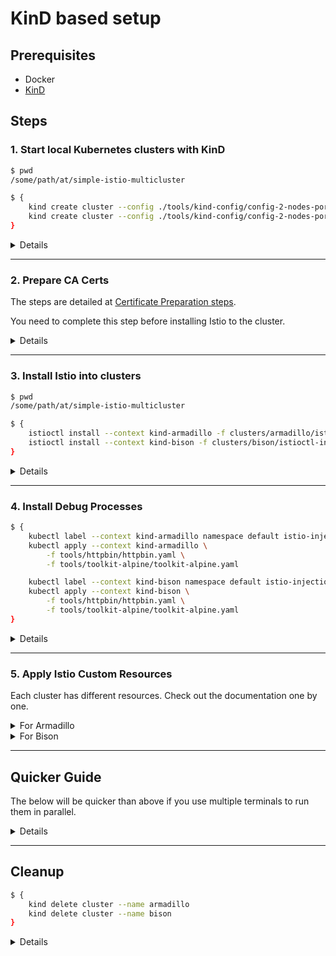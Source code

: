 # KinD based setup

## Prerequisites

- Docker
- [KinD](https://kind.sigs.k8s.io/)

## Steps

### 1. Start local Kubernetes clusters with KinD

```bash
$ pwd
/some/path/at/simple-istio-multicluster

$ {
    kind create cluster --config ./tools/kind-config/config-2-nodes-port-32001.yaml --name armadillo
    kind create cluster --config ./tools/kind-config/config-2-nodes-port-32002.yaml --name bison
}
```

<details>
<summary>Details</summary>

- Armadillo will set up Istio IngressGateway with 32001 NodePort
- Bison will set up Istio IngressGateway with 32002 NodePort

</details>

---

### 2. Prepare CA Certs

The steps are detailed at [Certificate Preparation steps](https://github.com/rytswd/simple-istio-multicluster/tree/master/docs/cert-prep/README.md).

You need to complete this step before installing Istio to the cluster.

<details>
<summary>Details</summary>

If you do not create the certificate before Istio is installed to the cluster, Istio will fall back to use its own certificate. This will cause an issue when you try to use your custom cert later on. It's best to get the cert ready first - otherwise you will likely need to run through a bunch of restarts of Istio components to ensure the correct cert is picked up.

</details>

---

### 3. Install Istio into clusters

```bash
$ pwd
/some/path/at/simple-istio-multicluster

$ {
    istioctl install --context kind-armadillo -f clusters/armadillo/istioctl-input.yaml
    istioctl install --context kind-bison -f clusters/bison/istioctl-input.yaml
}
```

<details>
<summary>Details</summary>

Install Istio into each cluster. Istio can be installed in a few ways, but `istioctl install` is the most standard way recommended by the official documentation. It is also possible to create a lengthy YAML definition, so that we can even have GitOps as a part of Istio installation.

As to the configurations, Armadillo and Bison have almost identical cluster setup. The main difference is the name used by various components (Ingress and Egress Gateways have `armadillo-` or `bison-` prefix). Also, as the previous step created the KinD cluster with different NodePort for Istio IngressGateway, you can see the corresponding port being used in `istioctl-input.yaml`.

</details>

---

### 4. Install Debug Processes

```bash
$ {
    kubectl label --context kind-armadillo namespace default istio-injection=enabled
    kubectl apply --context kind-armadillo \
        -f tools/httpbin/httpbin.yaml \
        -f tools/toolkit-alpine/toolkit-alpine.yaml

    kubectl label --context kind-bison namespace default istio-injection=enabled
    kubectl apply --context kind-bison \
        -f tools/httpbin/httpbin.yaml \
        -f tools/toolkit-alpine/toolkit-alpine.yaml
}
```

<details>
<summary>Details</summary>

There are 2 actions happening, and for 2 clusters (Armadillo and Bison).

Firstly, `kubectl label namespace default istio-injection=enabled` marks that namespace (in this case `default` namespace) as Istio Sidecar enabled. This means any Pod that gets created in this namespace will go through Istio's MutatingWebhook, and Istio's Sidecar component (`istio-proxy`) will be embedded into the same Pod. Without this setup, you will need to add Sidecar separately by running `istioctl` commands, which may be ok for testing, but certainly not scalable.

Second action is to install the testing tools. `httpbin` is a nice Web server which can handle incoming HTTP request and return arbitrary output based on the input path. `toolkit-alpine` is a lightweight container which has a few tools useful for testing, such as `curl`, `dig`, etc.

</details>

---

### 5. Apply Istio Custom Resources

Each cluster has different resources. Check out the documentation one by one.

<details>
<summary>For Armadillo</summary>

#### 5.1. Add `istiocoredns` as a part of CoreDNS ConfigMap

```bash
$ pwd
/some/path/at/simple-istio-multicluster

$ {
    export ARMADILLO_ISTIOCOREDNS_CLUSTER_IP=$(kubectl get svc \
        --context kind-armadillo \
        -n istio-system \
        istiocoredns \
        -o jsonpath={.spec.clusterIP})
    echo $ARMADILLO_ISTIOCOREDNS_CLUSTER_IP
}

10.xx.xx.xx

$ {
    sed -i '' -e "s/REPLACE_WITH_ISTIOCOREDNS_CLUSTER_IP/$ARMADILLO_ISTIOCOREDNS_CLUSTER_IP/" \
        clusters/armadillo/coredns-configmap.yaml
    kubectl apply --context kind-armadillo -f clusters/armadillo/coredns-configmap.yaml
}

Warning: kubectl apply should be used on resource created by either kubectl create --save-config or kubectl apply
configmap/coredns configured
```

<details>
<summary>Details</summary>

To be updated

</details>

---

#### 5.2. Add ServiceEntry for Bison

Before completing this, make sure the cluster Bison is also started, and has completed Istio installation.

```bash
$ pwd
/some/path/at/simple-istio-multicluster

$ {
    export ARMADILLO_EGRESS_GATEWAY_ADDRESS=$(kubectl get svc \
        --context=kind-armadillo \
        -n istio-system \
        --selector=app=istio-egressgateway \
        -o jsonpath='{.items[0].spec.clusterIP}')
    echo $ARMADILLO_EGRESS_GATEWAY_ADDRESS
    sed -i '' -e "s/REPLACE_WITH_EGRESS_GATEWAY_CLUSTER_IP/$ARMADILLO_EGRESS_GATEWAY_ADDRESS/g" \
        clusters/armadillo/bison-connections.yaml
}

10.xx.xx.xx

$ {
    export BISON_INGRESS_GATEWAY_ADDRESS=$(kubectl get svc \
        --context=kind-kind-bison \
        -n istio-system \
        --selector=app=istio-ingressgateway \
        -o jsonpath='{.items[0].status.loadBalancer.ingress[0].ip}' 2>/dev/null || echo '172.18.0.1')
    echo $BISON_INGRESS_GATEWAY_ADDRESS
    {
        sed -i '' -e "s/REPLACE_WITH_BISON_INGRESS_GATEWAY_ADDRESS/$BISON_INGRESS_GATEWAY_ADDRESS/g" \
            clusters/armadillo/bison-connections.yaml
        if [[ $BISON_INGRESS_GATEWAY_ADDRESS == '172.18.0.1' ]]; then
            sed -i '' -e "s/15443 # Istio Ingress Gateway port/32002/" \
                clusters/armadillo/bison-connections.yaml
        fi
    }
}

172.18.0.1

$ kubectl apply --context kind-armadillo \
    -f clusters/armadillo/armadillo-other-services.yaml \
    -f clusters/armadillo/bison-connections.yaml

serviceentry.networking.istio.io/bison-services created
```

<details>
<summary>Details</summary>

To be updated

</details>

---

</details>

<details>
<summary>For Bison</summary>

```bash
$ pwd
/some/path/at/simple-istio-multicluster

$ kubectl apply --context kind-bison \
    -f clusters/bison/bison-virtual-service.yaml \
    -f clusters/bison/bison-exposed-services.yaml
```

<details>
<summary>Details</summary>

To be updated

</details>

</details>

---

## Quicker Guide

The below will be quicker than above if you use multiple terminals to run them in parallel.

<details>
<summary>Details</summary>

### Armadillo

```bash
$ pwd
/some/path/at/simple-istio-multicluster

$ {
    kind create cluster --config ./tools/kind-config/config-2-nodes-port-32001.yaml --name armadillo
    istioctl install --context kind-armadillo -f clusters/armadillo/istioctl-input.yaml
    kubectl label --context kind-armadillo namespace default istio-injection=enabled
    kubectl apply --context kind-armadillo \
        -f tools/httpbin/httpbin.yaml \
        -f tools/toolkit-alpine/toolkit-alpine.yaml
}
```

### Bison

```bash
$ pwd
/some/path/at/simple-istio-multicluster

$ {
    kind create cluster --config ./tools/kind-config/config-2-nodes-port-32002.yaml --name bison
    istioctl install --context kind-bison -f clusters/bison/istioctl-input.yaml
    kubectl label --context kind-bison namespace default istio-injection=enabled
    kubectl apply --context kind-bison \
        -f tools/httpbin/httpbin.yaml \
        -f tools/toolkit-alpine/toolkit-alpine.yaml
}
```

</details>

---

## Cleanup

```bash
$ {
    kind delete cluster --name armadillo
    kind delete cluster --name bison
}
```

<details>
<summary>Details</summary>

KinD clusters can be deleted with `kind delete cluster` - and you can provide `--name` to specify one.

As the above steps creates multiple clusters, this step makes sure to delete all.

Because all the Istio components are inside KinD cluster, deleting the cluster will remove everything that was generated / configured / deployed.

</details>
